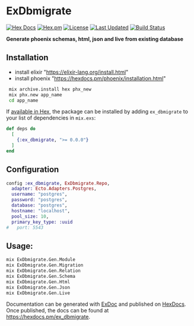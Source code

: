 # ExDbmigrate
[![Hex Docs](https://img.shields.io/badge/hex-docs-lightgreen.svg)](https://hexdocs.pm/ex_dbmigrate/)
[![Hex.pm](https://img.shields.io/hexpm/dt/ex_dbmigrate.svg)](https://hex.pm/packages/ex_dbmigrate)
[![License](https://img.shields.io/hexpm/l/ex_dbmigrate.svg)](https://github.com/mithereal/ex_dbmigrate/blob/master/LICENSE)
[![Last Updated](https://img.shields.io/github/last-commit/mithereal/ex_dbmigrate.svg)](https://github.com/mithereal/ex_dbmigrate/commits/master)
[![Build Status](https://circleci.com/gh/mithereal/ex_dbmigrate.svg?style=svg)](https://github.com/mithereal/ex_dbmigrate)

**Generate phoenix schemas, html, json and live from existing database**

## Installation

- install elixir "https://elixir-lang.org/install.html"
- install phoenix "https://hexdocs.pm/phoenix/installation.html"

```bash
 mix archive.install hex phx_new
 mix phx.new app_name
 cd app_name
```


If [available in Hex](https://hex.pm/docs/publish), the package can be installed
by adding `ex_dbmigrate` to your list of dependencies in `mix.exs`:

```elixir
def deps do
  [
    {:ex_dbmigrate, ">= 0.0.0"}
  ]
end
```

## Configuration
```elixir
config :ex_dbmigrate, ExDbmigrate.Repo,
  adapter: Ecto.Adapters.Postgres,
  username: "postgres",
  password: "postgres",
  database: "postgres",
  hostname: "localhost",
  pool_size: 10,
  primary_key_type: :uuid
#   port: 5543
```
## Usage: 
```bash
mix ExDbmigrate.Gen.Module
mix ExDbmigrate.Gen.Migration
mix ExDbmigrate.Gen.Relation
mix ExDbmigrate.Gen.Schema
mix ExDbmigrate.Gen.Html
mix ExDbmigrate.Gen.Json
mix ExDbmigrate.Gen.Live
```

Documentation can be generated with [ExDoc](https://github.com/elixir-lang/ex_doc)
and published on [HexDocs](https://hexdocs.pm). Once published, the docs can
be found at <https://hexdocs.pm/ex_dbmigrate>.

